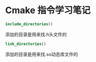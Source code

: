 # Cmake 指令学习笔记

```cmake
include_directories()
```

添加的目录是用来找.h头文件的

```cmake
link_directories()
```

添加的目录是用来找.so动态库文件的